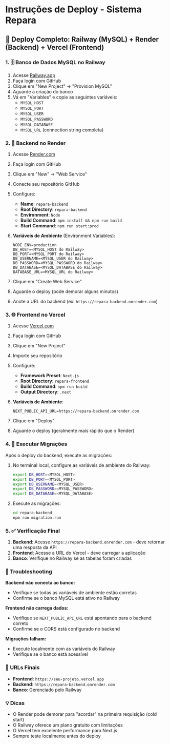 # Instruções de Deploy - Sistema Repara

## 🚀 Deploy Completo: Railway (MySQL) + Render (Backend) + Vercel (Frontend)

### 1. 🗄️ Banco de Dados MySQL no Railway

1. Acesse [Railway.app](https://railway.app)
2. Faça login com GitHub
3. Clique em "New Project" → "Provision MySQL"
4. Aguarde a criação do banco
5. Vá em "Variables" e copie as seguintes variáveis:
   - `MYSQL_HOST`
   - `MYSQL_PORT` 
   - `MYSQL_USER`
   - `MYSQL_PASSWORD`
   - `MYSQL_DATABASE`
   - `MYSQL_URL` (connection string completa)

### 2. 🔧 Backend no Render

1. Acesse [Render.com](https://render.com)
2. Faça login com GitHub
3. Clique em "New" → "Web Service"
4. Conecte seu repositório GitHub
5. Configure:
   - **Name**: `repara-backend`
   - **Root Directory**: `repara-backend`
   - **Environment**: `Node`
   - **Build Command**: `npm install && npm run build`
   - **Start Command**: `npm run start:prod`

6. **Variáveis de Ambiente** (Environment Variables):
   ```
   NODE_ENV=production
   DB_HOST=<MYSQL_HOST do Railway>
   DB_PORT=<MYSQL_PORT do Railway>
   DB_USERNAME=<MYSQL_USER do Railway>
   DB_PASSWORD=<MYSQL_PASSWORD do Railway>
   DB_DATABASE=<MYSQL_DATABASE do Railway>
   DATABASE_URL=<MYSQL_URL do Railway>
   ```

7. Clique em "Create Web Service"
8. Aguarde o deploy (pode demorar alguns minutos)
9. Anote a URL do backend (ex: `https://repara-backend.onrender.com`)

### 3. 🌐 Frontend no Vercel

1. Acesse [Vercel.com](https://vercel.com)
2. Faça login com GitHub
3. Clique em "New Project"
4. Importe seu repositório
5. Configure:
   - **Framework Preset**: `Next.js`
   - **Root Directory**: `repara-frontend`
   - **Build Command**: `npm run build`
   - **Output Directory**: `.next`

6. **Variáveis de Ambiente**:
   ```
   NEXT_PUBLIC_API_URL=https://repara-backend.onrender.com
   ```

7. Clique em "Deploy"
8. Aguarde o deploy (geralmente mais rápido que o Render)

### 4. 🔄 Executar Migrações

Após o deploy do backend, execute as migrações:

1. No terminal local, configure as variáveis de ambiente do Railway:
   ```bash
   export DB_HOST=<MYSQL_HOST>
   export DB_PORT=<MYSQL_PORT>
   export DB_USERNAME=<MYSQL_USER>
   export DB_PASSWORD=<MYSQL_PASSWORD>
   export DB_DATABASE=<MYSQL_DATABASE>
   ```

2. Execute as migrações:
   ```bash
   cd repara-backend
   npm run migration:run
   ```

### 5. ✅ Verificação Final

1. **Backend**: Acesse `https://repara-backend.onrender.com` - deve retornar uma resposta da API
2. **Frontend**: Acesse a URL do Vercel - deve carregar a aplicação
3. **Banco**: Verifique no Railway se as tabelas foram criadas

### 🔧 Troubleshooting

**Backend não conecta ao banco:**
- Verifique se todas as variáveis de ambiente estão corretas
- Confirme se o banco MySQL está ativo no Railway

**Frontend não carrega dados:**
- Verifique se `NEXT_PUBLIC_API_URL` está apontando para o backend correto
- Confirme se o CORS está configurado no backend

**Migrações falham:**
- Execute localmente com as variáveis do Railway
- Verifique se o banco está acessível

### 📝 URLs Finais

- **Frontend**: `https://seu-projeto.vercel.app`
- **Backend**: `https://repara-backend.onrender.com`
- **Banco**: Gerenciado pelo Railway

### 💡 Dicas

- O Render pode demorar para "acordar" na primeira requisição (cold start)
- O Railway oferece um plano gratuito com limitações
- O Vercel tem excelente performance para Next.js
- Sempre teste localmente antes do deploy
